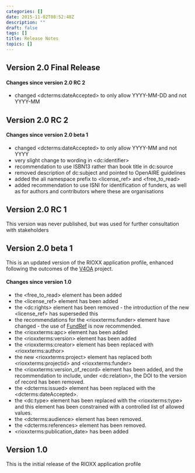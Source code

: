 ```yaml
---
categories: []
date: 2015-11-02T08:52:48Z
description: ""
draft: false
tags: []
title: Release Notes
topics: []
---
```


## Version 2.0 Final Release

#### Changes since version 2.0 RC 2

* changed &lt;dcterms:dateAccepted&gt; to only allow YYYY-MM-DD and not YYYY-MM

## Version 2.0 RC 2

#### Changes since version 2.0 beta 1

* changed &lt;dcterms:dateAccepted&gt; to only allow YYYY-MM and not YYYY
* very slight change to wording in &lt;dc:identifier&gt;
* recommendation to use ISBN13 rather than book title in dc:source
* removed description of dc:subject and pointed to OpenAIRE guidelines
* added the ali namespace prefix to &lt;license_ref&gt; and &lt;free_to_read&gt;
* added recommendation to use ISNI for identification of funders, as well as for authors and contributors where these are organisations


## Version 2.0 RC 1
This version was never published, but was used for further consultation with stakeholders

## Version 2.0 beta 1

This is an updated version of the RIOXX application profile, enhanced following the outcomes of the [V4OA](http://www.v4oa.net) project.

#### Changes since version 1.0

* the &lt;free_to_read&gt; element has been added
* the &lt;license_ref&gt; element has been added
* the &lt;dc:rights&gt; element has been removed - the introduction of the new &lt;license_ref&gt; has superseded this
* the recommendations for the &lt;rioxxterms:funder&gt; element have changed - the use of [FundRef](http://www.crossref.org/fundref/) is now recommended.
* the &lt;rioxxterms:apc&gt; element has been added
* the &lt;rioxxterms:version&gt; element has been added
* the &lt;rioxxterms:creator&gt; element has been replaced with &lt;rioxxterms:author&gt;
* the new &lt;rioxxterms:project&gt; element has replaced both &lt;rioxxterms:projectid&gt; and &lt;rioxxterms:funder&gt;
* the &lt;rioxxterms:version_of_record&gt; element has been added, and the recommendation to include, under &lt;dc:relation&gt;, the DOI to the version of record has been removed.
* the &lt;dcterms:issued&gt; element has been replaced with the &lt;dcterms:dateAccepted&gt;.
* the &lt;dc:type&gt; element has been replaced with the &lt;rioxxterms:type&gt; and this element has been constrained with a controlled list of allowed values.
* the &lt;dcterms:audience&gt; element has been removed.
* the &lt;dcterms:references&gt; element has been removed.
* &lt;rioxxterms:publication_date&gt; has been added

## Version 1.0
This is the initial release of the RIOXX application profile